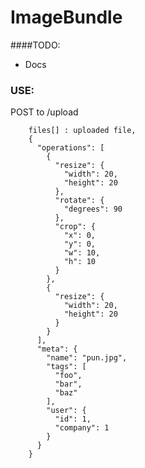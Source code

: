 ImageBundle
===========

####TODO:

- Docs


### USE:
POST to /upload

        files[] : uploaded file,
        {
          "operations": [
            {
              "resize": {
                "width": 20,
                "height": 20
              },
              "rotate": {
                "degrees": 90
              },
              "crop": {
                "x": 0,
                "y": 0,
                "w": 10,
                "h": 10
              }
            },
            {
              "resize": {
                "width": 20,
                "height": 20
              }
            }
          ],
          "meta": {
            "name": "pun.jpg",
            "tags": [
              "foo",
              "bar",
              "baz"
            ],
            "user": {
              "id": 1,
              "company": 1
            }
          }
        }